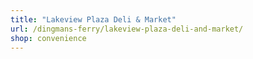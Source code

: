 ```yaml
---
title: "Lakeview Plaza Deli & Market"
url: /dingmans-ferry/lakeview-plaza-deli-and-market/
shop: convenience
---
```

